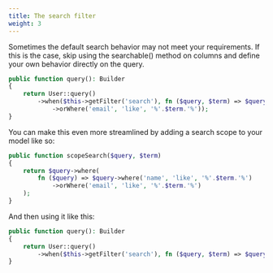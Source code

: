 ```yaml
---
title: The search filter
weight: 3
---
```


Sometimes the default search behavior may not meet your requirements. If this is the case, skip using the searchable() method on columns and define your own behavior directly on the query.

```php
public function query(): Builder
{
    return User::query()
        ->when($this->getFilter('search'), fn ($query, $term) => $query->where('name', 'like', '%'.$term.'%')
            ->orWhere('email', 'like', '%'.$term.'%'));
}
```

You can make this even more streamlined by adding a search scope to your model like so:

```php
public function scopeSearch($query, $term)
{
    return $query->where(
        fn ($query) => $query->where('name', 'like', '%'.$term.'%')
            ->orWhere('email', 'like', '%'.$term.'%')
    );
}
```

And then using it like this:

```php
public function query(): Builder
{
    return User::query()
        ->when($this->getFilter('search'), fn ($query, $term) => $query->search($term));
}
```
